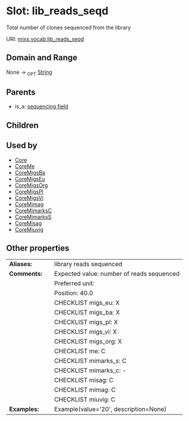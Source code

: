 
# Slot: lib_reads_seqd


Total number of clones sequenced from the library

URI: [mixs.vocab:lib_reads_seqd](https://w3id.org/mixs/vocab/lib_reads_seqd)


## Domain and Range

None ->  <sub>OPT</sub> [String](types/String.md)

## Parents

 *  is_a: [sequencing field](sequencing_field.md)

## Children


## Used by

 * [Core](Core.md)
 * [CoreMe](CoreMe.md)
 * [CoreMigsBa](CoreMigsBa.md)
 * [CoreMigsEu](CoreMigsEu.md)
 * [CoreMigsOrg](CoreMigsOrg.md)
 * [CoreMigsPl](CoreMigsPl.md)
 * [CoreMigsVi](CoreMigsVi.md)
 * [CoreMimag](CoreMimag.md)
 * [CoreMimarksC](CoreMimarksC.md)
 * [CoreMimarksS](CoreMimarksS.md)
 * [CoreMisag](CoreMisag.md)
 * [CoreMiuvig](CoreMiuvig.md)

## Other properties

|  |  |  |
| --- | --- | --- |
| **Aliases:** | | library reads sequenced |
| **Comments:** | | Expected value: number of reads sequenced |
|  | | Preferred unit:  |
|  | | Position: 40.0 |
|  | | CHECKLIST migs_eu: X |
|  | | CHECKLIST migs_ba: X |
|  | | CHECKLIST migs_pl: X |
|  | | CHECKLIST migs_vi: X |
|  | | CHECKLIST migs_org: X |
|  | | CHECKLIST me: C |
|  | | CHECKLIST mimarks_s: C |
|  | | CHECKLIST mimarks_c: - |
|  | | CHECKLIST misag: C |
|  | | CHECKLIST mimag: C |
|  | | CHECKLIST miuvig: C |
| **Examples:** | | Example(value='20', description=None) |

